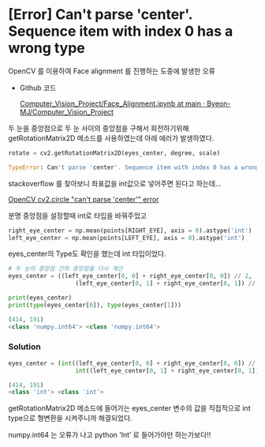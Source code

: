 # [Error] Can't parse 'center'. Sequence item with index 0 has a wrong type

OpenCV 를 이용하여 Face alignment 를 진행하는 도중에 발생한 오류

- Github 코드
    
    [Computer_Vision_Project/Face_Alignment.ipynb at main · Byeon-MJ/Computer_Vision_Project](https://github.com/Byeon-MJ/Computer_Vision_Project/blob/main/Face_Alignment.ipynb)
    

두 눈을 중앙점으로 두 눈 사이의 중앙점을 구해서 회전하기위해 getRotationMatrix2D 메소드를 사용하였는데 아래 에러가 발생하였다.

```python
rotate = cv2.getRotationMatrix2D(eyes_center, degree, scale)

TypeError: Can't parse 'center'. Sequence item with index 0 has a wrong type
```

stackoverflow 를 찾아보니 좌표값을 int값으로 넣어주면 된다고 하는데…

[OpenCV cv2.circle "can't parse 'center'" error](https://stackoverflow.com/questions/67594458/opencv-cv2-circle-cant-parse-center-error)

분명 중앙점을 설정할때 int로 타입을 바꿔주었고

```python
right_eye_center = np.mean(points[RIGHT_EYE], axis = 0).astype('int')
left_eye_center = np.mean(points[LEFT_EYE], axis = 0).astype('int')
```

eyes_center의 Type도 확인을 했는데 int 타입이었다.

```python
# 두 눈의 중앙점 간의 중앙점을 다시 계산
eyes_center = ((left_eye_center[0, 0] + right_eye_center[0, 0]) // 2,
                   (left_eye_center[0, 1] + right_eye_center[0, 1]) // 2)
```

```python
print(eyes_center)
print(type(eyes_center[0]), type(eyes_center[1]))

(414, 191)
<class 'numpy.int64'> <class 'numpy.int64'>
```

### Solution

```python
eyes_center = (int((left_eye_center[0, 0] + right_eye_center[0, 0]) // 2),
                   int((left_eye_center[0, 1] + right_eye_center[0, 1]) // 2))

(414, 191)
<class 'int'> <class 'int'>
```

getRotationMatrix2D 메소드에 들어가는 eyes_center 변수의 값을 직접적으로 int type으로 형변환을 시켜주니까 해결되었다.

numpy.int64 는 오류가 나고 python ‘Int’ 로 들어가야만 하는가보다!!